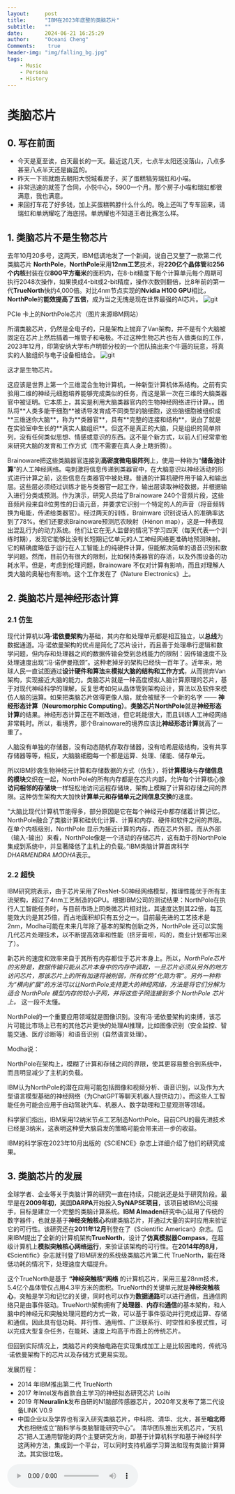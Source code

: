 ```yaml
---
layout:     post
title:      "IBM在2023年底整的类脑芯片"
subtitle:   ""
date:       2024-06-21 16:25:29
author:     "Oceani Cheng"
Comments:    true
header-img: "img/falling_bg.jpg"
tags:
    - Music
    - Persona
    - History
---
```



# 类脑芯片

## 0. 写在前面
- 今天是夏至诶，白天最长的一天。最近这几天，七点半太阳还没落山，八点多甚至八点半天还是幽蓝的。
- 昨天一下班就跑去朝阳大悦城看房子，买了蛋糕犒劳瑞虹和小喵。
- 非常迅速的就签了合同，小悦中心，5900一个月。那个房子小喵和瑞虹都很满意，我也满意。
- 来回打车花了好多钱，加上买蛋糕鸭脖什么什么的。晚上还叫了专车回来，请瑞虹和单炳耀吃了海底捞。单炳耀也不知道王者比赛怎么样。
  
## 1. 类脑芯片不是生物芯片
去年10月20多号，这两天，IBM低调地发了一个新闻，说自己又整了一款第二代类脑芯片 **NorthPole**，**NorthPole**采用**12nm工艺**技术，将**220亿个晶体管**和**256个内核**封装在仅**800平方毫米**的面积内，在8-bit精度下每个计算单元每个周期可执行2048次操作，如果换成4-bit或2-bit精度，操作次数则翻倍，比8年前的第一代**TrueNorth**快约4,000倍。对比4nm节点实现的**Nvidia H100 GPU**相比，**NorthPole**的**能效提高了五倍**，成为当之无愧是现在世界最强的AI芯片。
![git](/img/post_brainchip/northpole1.png)
<p class="caption" > PCIe 卡上的NorthPole芯片（图片来源IBM网站）  </p>

所谓类脑芯片，仍然是全电子的，只是架构上抛弃了Van架构，并不是有个大脑被固定在芯片上然后插着一堆管子和电极。不过这种生物芯片也有人做类似的工作，2023年12月，印第安纳大学布卢明顿分校的一个团队搞出来个牛逼的玩意，将真实的人脑组织与电子设备相结合。
![git](/img/post_brainchip/brainware1.png)
<p class="caption" > 这才是生物芯片。 </p>
这应该是世界上第一个三维混合生物计算机，一种新型计算机体系结构。之前有实验用二维的神经元细胞培养能够完成类似的任务，而这是第一次在三维的大脑类器官中被证明。它本质上，其实是利用大脑类器官内的生物神经网络进行计算。。团队将**人类多能干细胞**被诱导发育成不同类型的脑细胞，这些脑细胞被组织成**三维迷你大脑**，称为**类器官**，具有**完整的连接和结构**，说白了就是在实验室中生长的**真实人脑组织**。但这不是真正的大脑，只是组织的简单排列，没有任何类似思想、情感或意识的东西。这不是个新方式，以前人们经常拿他来研究大脑的发育和工作方式（而不需要在真人身上瞎折腾）。

Brainoware把这些类脑器官连接到**高密度微电极阵列**上，使用一种称为“**储备池计算**”的人工神经网络。电刺激将信息传递到类器官中，在大脑意识以神经活动的形式进行计算之前，这些信息在类器官中被处理。普通的计算机硬件用于输入和输出层。这些层必须经过训练才能与类器官一起工作，输出层读取神经数据，并根据输入进行分类或预测。作为演示，研究人员给了Brainoware 240个音频片段，这些音频片段来自8位男性的日语元音，并要求它识别一个特定的人的声音（将音频转换为电能，传递给类器官）。经过两天的训练，Brainware 识别说话人的准确率达到了78%。他们还要求Brainoware预测厄农映射（Hénon map），这是一种表现出混乱行为的动力系统。他们让它在无人监督的情况下学习四天（每天代表一个训练时期），发现它能够比没有长短期记忆单元的人工神经网络更准确地预测映射。它的精确度略低于运行在人工智能上的纯硬件计算，但能解决简单的语音识别和数学问题。然而，目前仍有很大的限制，比如保持类器官的存活，以及外围设备的功耗水平。但是，考虑到伦理问题，Brainoware 不仅对计算有影响，而且对理解人类大脑的奥秘也有影响。这个工作发在了《Nature Electronics》上。


## 2. 类脑芯片是神经形态计算

### 2.1 仿生
现代计算机以**冯·诺依曼架构**为基础，其内存和处理单元都是相互独立，以**总线**为数据通道。冯·诺依曼架构的优点是简化了芯片设计，而且善于处理串行逻辑和数学问题，但内存和处理器之间的数据传输会受到总线能力的限制：因传输速度不及处理速度出现“冯·诺伊曼瓶颈”。这种老掉牙的架构已经快一百年了。近年来，地球人民一直试图通过**设计硬件和算法**来**模拟大脑的结构和工作方式**，从而抛弃Van架构，实现接近大脑的能力。类脑芯片就是一种高度模拟人脑计算原理的芯片，基于对现代神经科学的理解，反复思考如何从晶体管到架构设计，算法以及软件来模仿人脑的运算。如果把类脑芯片做得更像人脑，就会被赋予一个新的名字 —— **神经形态计算（Neuromorphic Computing）**。**类脑芯片NorthPole**就是**神经形态计算**的结果。神经形态计算正在不断改进，但它耗能很大，而且训练人工神经网络非常耗时。所以，看境界，那个Brainoware的境界应该比**神经形态计算**就高了一重了。

人脑没有单独的存储器，没有动态随机存取存储器，没有哈希层级结构，没有共享存储器等等，相反，大脑脑细胞每一个都是运算、处理、储能、储存单元。

所以IBM抄袭生物神经元计算和存储数据的方式（仿生），将**计算模块**与**存储信息的模块**交织在一起，NorthPole的所有内存都是在芯片内部，允许每个计算核心像**访问相邻的存储块**一样轻松地访问远程存储块，架构上模糊了计算和存储之间的界限。这种仿生架构大大加快**计算单元和存储单元之间信息交换**的速度。

“大脑比现代计算机节能得多，部分原因是它在每个神经元中都存储着计算记忆。NorthPole融合了类脑计算和硅优化计算、计算和内存、硬件和软件之间的界限。在单个内核级别，NorthPole 显示为接近计算的内存，而在芯片外部，而从外部（输入-输出）来看，NorthPole像是一个活动的存储芯片，这有助于将NorthPole集成到系统中，并显著降低了主机上的负载。”IBM类脑计算首席科学*DHARMENDRA MODHA*表示。

### 2.2 超快

IBM研究院表示，由于芯片采用了ResNet-50神经网络模型，推理性能优于所有主流架构，超过了4nm工艺制造的GPU。根据IBM公司的测试结果：NorthPole在执行人工智能任务时，与目前市场上同类微芯片相对比，其速度达到其22倍，每瓦能效大约是其25倍，而占地面积却只有五分之一。目前最先进的工艺技术是2nm，Modha可能在未来几年除了基本的架构创新之外，NorthPole 还可以实施几代芯片处理技术，以不断提高效率和性能（挤牙膏呗，吗的，商业计划都写出来了）。

新芯片的速度和效率来自于其所有内存都位于芯片本身上。所以，*NorthPole芯片的劣势是，数据传输只能从芯片本身中的内存中调取，一旦芯片必须从另外的地方访问芯片，那该芯片上的所有加速将被削弱，所有优势“化简为零”。另外一种称为“横向扩展”的方法可以让NorthPole支持更大的神经网络，方法是将它们分解为适合 NorthPole 模型内存的较小子网，并将这些子网连接到多个 NorthPole 芯片上。* 这一段不太懂。

NorthPole的一个重要应用领域就是图像识别。没有冯·诺依曼架构的束缚，该芯片可能比市场上已有的其他芯片更快的处理AI推理，比如图像识别（安全监控、智能交通、医疗诊断等）和语音识别（自然语言处理）。



Modha说：

NorthPole在架构上，模糊了计算和存储之间的界限，使其更容易整合到系统中，而且明显减少了主机的负载。

IBM认为NorthPole的潜在应用可能包括图像和视频分析、语音识别，以及作为大型语言模型基础的神经网络（为ChatGPT等聊天机器人提供动力）。而这些人工智能任务可能会应用于自动驾驶汽车、机器人、数字助理和卫星观测等领域。

科学家们指出，IBM采用12纳米节点工艺制造NorthPole。目前CPU的最先进技术已经是3纳米，这表明这种受大脑启发的策略可能会带来进一步的收益。

IBM的科学家在2023年10月出版的《SCIENCE》杂志上详细介绍了他们的研究成果。

## 3. 类脑芯片的发展

全球学者、企业等关于类脑计算的研究一直在持续，只能说还是处于研究阶段。最早是在**2009年初**，美国**DARPA**开始投入**SyNAPSE项目**，该项目被IBM公司接手，目标是建立一个完整的类脑计算系统。**IBM Almaden**研究中心延用了传统的数字器件，也就是基于**神经突触核心**构建类脑芯片，并通过大量的实时应用来验证它的可行性。该研究还在**2011年12月**刊登在了《Scientific American》杂志。后来IBM提出了全新的计算机架构**TrueNorth**，设计了**仿真模拟器Compass**，在超级计算机上**模拟突触核心网络运行**，来验证该架构的可行性。在**2014年的8月**，《Scientific》杂志就刊登了IBM研发的系统级类脑芯片第二代 TrueNorth，能在降低功耗的情况下，处理速度大幅提升。

这个TrueNorth是基于 **“神经突触核“网络** 的计算机芯片，采用三星28nm技术，5.4亿个晶体管仅占用4.3平方米的面积。TrueNorth的关键单元就是**神经突触核心**，突触是学习和记忆的关键，同时也可以作为**数据通路**可以进行通信，且通信网络只是由事件驱动。TrueNorth架构拥有了**处理器**、**内存**和**通信**的基本架构，和人脑中的神经元和突触处理问题的方式一致，可以基于事件驱动并行完成运算、存储和通信。因此具有低功耗、并行性、通用性、广泛联系行、时空性和多模式性，可以完成大型复杂任务，在能耗、速度上均高于市面上的传统芯片。

但回到实际情况上，类脑芯片的突触电路在实现集成加工上是比较困难的，传统冯·诺依曼架构下的芯片以及存储方式更易实现。


发展历程：
- 2014 年IBM推出第二代 TrueNorth
- 2017 年Intel发布首款自主学习的神经拟态研究芯片 Loihi 
- 2019 年**Neuralink**发布自研的N1脑部传感器芯片，2020年又发布了第二代设备LINK V0.9
- 中国企业以及学界也有深入研究类脑芯片，中科院、清华、北大，甚至**咱北师大**也相继成立“脑科学与类脑智能研究中心”。 清华团队推出天机芯片，“天机芯”把人工通用智能的两个主要研究方向，即基于计算机科学和基于神经科学这两种方法，集成到一个平台，可以同时支持机器学习算法和现有类脑计算算法。其实很垃圾。

<audio controls>
  <source src="/assets/music/Yunzi_Beginning of Autumn.mp3" type="audio/mp3">
</audio>